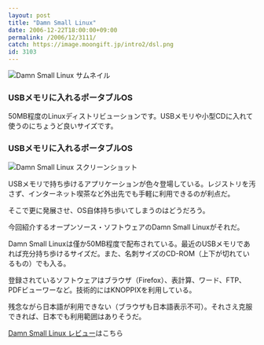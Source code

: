 ```yaml
---
layout: post
title: "Damn Small Linux"
date: 2006-12-22T18:00:00+09:00
permalink: /2006/12/3111/
catch: https://image.moongift.jp/intro2/dsl.png
id: 3103
---
```

 ![Damn Small Linux サムネイル](https://image.moongift.jp/intro2/dsl.t.png "Damn Small Linux サムネイル")
  

### USBメモリに入れるポータブルOS
  
50MB程度のLinuxディストリビューションです。USBメモリや小型CDに入れて使うのにちょうど良いサイズです。  
<!--more-->  

### USBメモリに入れるポータブルOS
  

![Damn Small Linux スクリーンショット](https://image.moongift.jp/intro2/dsl.png "Damn Small Linux スクリーンショット")

  

USBメモリで持ち歩けるアプリケーションが色々登場している。レジストリを汚さず、インターネット喫茶など外出先でも手軽に利用できるのが利点だ。

  

そこで更に発展させ、OS自体持ち歩いてしまうのはどうだろう。

  

今回紹介するオープンソース・ソフトウェアのDamn Small Linuxがそれだ。

  

Damn Small Linuxは僅か50MB程度で配布されている。最近のUSBメモリであれば充分持ち歩けるサイズだ。また、名刺サイズのCD-ROM（上下が切れているもの）でも入る。

  

登録されているソフトウェアはブラウザ（Firefox）、表計算、ワード、FTP、PDFビューワーなど。技術的にはKNOPPIXを利用している。

  

残念ながら日本語が利用できない（ブラウザも日本語表示不可）。それさえ克服できれば、日本でも利用範囲はありそうだ。

  

[Damn Small Linux レビュー](http://oss.moongift.jp/review/i-3119.html)はこちら

